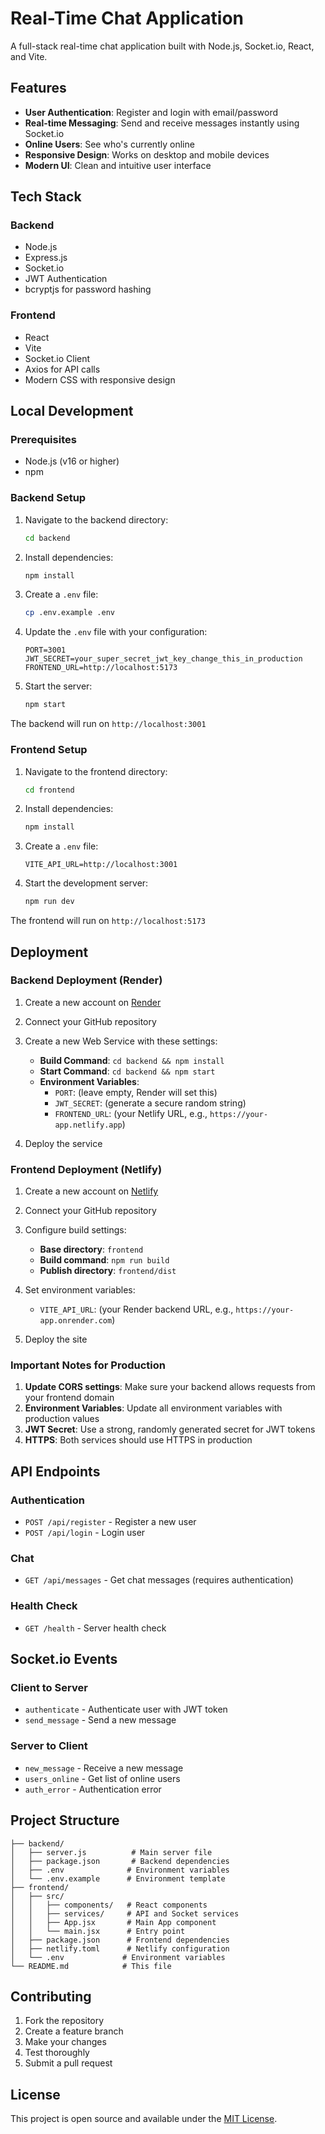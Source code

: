 # Real-Time Chat Application

A full-stack real-time chat application built with Node.js, Socket.io, React, and Vite.

## Features

- **User Authentication**: Register and login with email/password
- **Real-time Messaging**: Send and receive messages instantly using Socket.io
- **Online Users**: See who's currently online
- **Responsive Design**: Works on desktop and mobile devices
- **Modern UI**: Clean and intuitive user interface

## Tech Stack

### Backend
- Node.js
- Express.js
- Socket.io
- JWT Authentication
- bcryptjs for password hashing

### Frontend
- React
- Vite
- Socket.io Client
- Axios for API calls
- Modern CSS with responsive design

## Local Development

### Prerequisites
- Node.js (v16 or higher)
- npm

### Backend Setup

1. Navigate to the backend directory:
   ```bash
   cd backend
   ```

2. Install dependencies:
   ```bash
   npm install
   ```

3. Create a `.env` file:
   ```bash
   cp .env.example .env
   ```

4. Update the `.env` file with your configuration:
   ```
   PORT=3001
   JWT_SECRET=your_super_secret_jwt_key_change_this_in_production
   FRONTEND_URL=http://localhost:5173
   ```

5. Start the server:
   ```bash
   npm start
   ```

The backend will run on `http://localhost:3001`

### Frontend Setup

1. Navigate to the frontend directory:
   ```bash
   cd frontend
   ```

2. Install dependencies:
   ```bash
   npm install
   ```

3. Create a `.env` file:
   ```
   VITE_API_URL=http://localhost:3001
   ```

4. Start the development server:
   ```bash
   npm run dev
   ```

The frontend will run on `http://localhost:5173`

## Deployment

### Backend Deployment (Render)

1. Create a new account on [Render](https://render.com)

2. Connect your GitHub repository

3. Create a new Web Service with these settings:
   - **Build Command**: `cd backend && npm install`
   - **Start Command**: `cd backend && npm start`
   - **Environment Variables**:
     - `PORT`: (leave empty, Render will set this)
     - `JWT_SECRET`: (generate a secure random string)
     - `FRONTEND_URL`: (your Netlify URL, e.g., `https://your-app.netlify.app`)

4. Deploy the service

### Frontend Deployment (Netlify)

1. Create a new account on [Netlify](https://netlify.com)

2. Connect your GitHub repository

3. Configure build settings:
   - **Base directory**: `frontend`
   - **Build command**: `npm run build`
   - **Publish directory**: `frontend/dist`

4. Set environment variables:
   - `VITE_API_URL`: (your Render backend URL, e.g., `https://your-app.onrender.com`)

5. Deploy the site

### Important Notes for Production

1. **Update CORS settings**: Make sure your backend allows requests from your frontend domain
2. **Environment Variables**: Update all environment variables with production values
3. **JWT Secret**: Use a strong, randomly generated secret for JWT tokens
4. **HTTPS**: Both services should use HTTPS in production

## API Endpoints

### Authentication
- `POST /api/register` - Register a new user
- `POST /api/login` - Login user

### Chat
- `GET /api/messages` - Get chat messages (requires authentication)

### Health Check
- `GET /health` - Server health check

## Socket.io Events

### Client to Server
- `authenticate` - Authenticate user with JWT token
- `send_message` - Send a new message

### Server to Client
- `new_message` - Receive a new message
- `users_online` - Get list of online users
- `auth_error` - Authentication error

## Project Structure

```
├── backend/
│   ├── server.js          # Main server file
│   ├── package.json       # Backend dependencies
│   ├── .env              # Environment variables
│   └── .env.example      # Environment template
├── frontend/
│   ├── src/
│   │   ├── components/   # React components
│   │   ├── services/     # API and Socket services
│   │   ├── App.jsx       # Main App component
│   │   └── main.jsx      # Entry point
│   ├── package.json      # Frontend dependencies
│   ├── netlify.toml      # Netlify configuration
│   └── .env             # Environment variables
└── README.md            # This file
```

## Contributing

1. Fork the repository
2. Create a feature branch
3. Make your changes
4. Test thoroughly
5. Submit a pull request

## License

This project is open source and available under the [MIT License](LICENSE).
